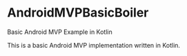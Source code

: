 # AndroidMVPBasicBoiler
Basic Android MVP Example in Kotlin

This is a basic Android MVP implementation written in Kotlin.
